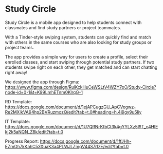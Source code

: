 # Study Circle
Study Circle is a mobile app designed to help students connect with classmates and find study partners or project teammates. 

With a Tinder-style swiping system, students can quickly find and match with others in the same courses who are also looking for study groups or project teams.

The app provides a simple way for users to create a profile, select their enrolled classes, and start swiping through potential study partners. If two students swipe right on each other, they get matched and can start chatting right away!

We designed the app through Figma: https://www.figma.com/design/RulKckHuCeWSLtV4WZY7oO/Study-Circle?node-id=0-1&t=K99LmhETnm0KlrqG-1

RD Template: https://docs.google.com/document/d/1ejAPCugzGU_ApCVogwz-Re2MXIkVA94hp2BVRuzmozQ/edit?tab=t.0#heading=h.4i9gy9u5liy

IT Template: https://docs.google.com/document/d/1U7QRNrKfbCt3k4gYYLXz5l9T_c4HIEkj2k5aNQN_Z8k/edit?tab=t.0

Progress Report: https://docs.google.com/document/d/1ffJHh-EZmOh7kKahC53XuaK3a4PLWJLZmgV44S7i1zE/edit?tab=t.0

